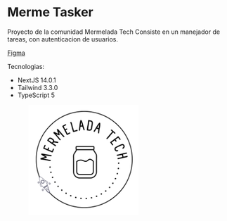 # Merme Tasker

Proyecto de la comunidad Mermelada Tech
Consiste en un manejador de tareas, con autenticacion de usuarios.

[Figma](https://www.figma.com/file/72OW2aZE5sD7dlbKIqVde4/Untitled?type=design&node-id=0-1&mode=design&t=2D2yWFocSgEXJ7b0-0)

Tecnologias:

<ul>
<li>NextJS 14.0.1</li>
<li>Tailwind 3.3.0</li>
<li>TypeScript 5</li>
<ul>






<a style="display: block" href="https://www.twitch.tv/mermeladatech" >
<img src="./public/Mermelada.png" style="width: 250px"/>
<a>


